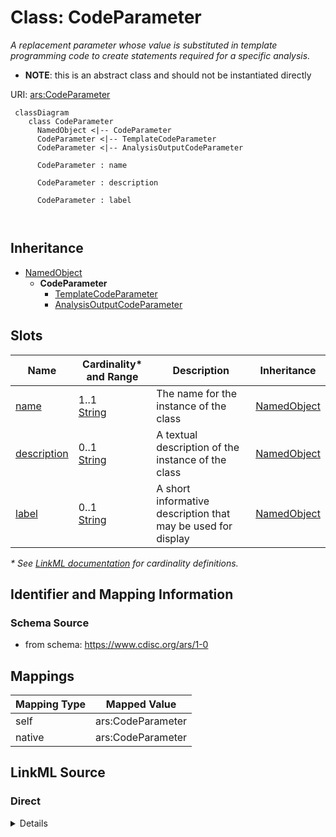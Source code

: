 # Class: CodeParameter

_A replacement parameter whose value is substituted in template programming code to create statements required for a specific analysis._


* __NOTE__: this is an abstract class and should not be instantiated directly

URI: [ars:CodeParameter](https://www.cdisc.org/ars/1-0/CodeParameter)



```mermaid
 classDiagram
    class CodeParameter
      NamedObject <|-- CodeParameter
      CodeParameter <|-- TemplateCodeParameter
      CodeParameter <|-- AnalysisOutputCodeParameter
            
      CodeParameter : name
        
      CodeParameter : description
        
      CodeParameter : label
        
      
```




## Inheritance
* [NamedObject](NamedObject.md)
    * **CodeParameter**
        * [TemplateCodeParameter](TemplateCodeParameter.md)
        * [AnalysisOutputCodeParameter](AnalysisOutputCodeParameter.md)



## Slots

| Name | Cardinality* and Range | Description | Inheritance |
| ---  | --- | --- | --- |
| [name](name.md) | 1..1 <br/> [String](String.md) | The name for the instance of the class | [NamedObject](NamedObject.md) |
| [description](description.md) | 0..1 <br/> [String](String.md) | A textual description of the instance of the class | [NamedObject](NamedObject.md) |
| [label](label.md) | 0..1 <br/> [String](String.md) | A short informative description that may be used for display | [NamedObject](NamedObject.md) |

_* See [LinkML documentation](https://linkml.io/linkml/schemas/slots.html#slot-cardinality) for cardinality definitions._








## Identifier and Mapping Information







### Schema Source


* from schema: https://www.cdisc.org/ars/1-0





## Mappings

| Mapping Type | Mapped Value |
| ---  | ---  |
| self | ars:CodeParameter |
| native | ars:CodeParameter |





## LinkML Source

<!-- TODO: investigate https://stackoverflow.com/questions/37606292/how-to-create-tabbed-code-blocks-in-mkdocs-or-sphinx -->

### Direct

<details>
```yaml
name: CodeParameter
description: A replacement parameter whose value is substituted in template programming
  code to create statements required for a specific analysis.
from_schema: https://www.cdisc.org/ars/1-0
rank: 1000
is_a: NamedObject
abstract: true

```
</details>

### Induced

<details>
```yaml
name: CodeParameter
description: A replacement parameter whose value is substituted in template programming
  code to create statements required for a specific analysis.
from_schema: https://www.cdisc.org/ars/1-0
rank: 1000
is_a: NamedObject
abstract: true
attributes:
  name:
    name: name
    description: The name for the instance of the class.
    from_schema: https://www.cdisc.org/ars/1-0
    rank: 1000
    alias: name
    owner: CodeParameter
    domain_of:
    - NamedObject
    range: string
    required: true
  description:
    name: description
    description: A textual description of the instance of the class.
    from_schema: https://www.cdisc.org/ars/1-0
    rank: 1000
    alias: description
    owner: CodeParameter
    domain_of:
    - NamedObject
    - SponsorTerm
    - ReferencedOperationRelationship
    range: string
  label:
    name: label
    description: A short informative description that may be used for display.
    from_schema: https://www.cdisc.org/ars/1-0
    rank: 1000
    alias: label
    owner: CodeParameter
    domain_of:
    - NamedObject
    - AnalysisOutputCategorization
    - AnalysisOutputCategory
    - PageRef
    range: string

```
</details>